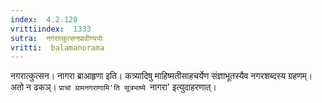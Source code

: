 ```yaml
---
index:  4.2.128
vrittiindex:  1333
sutra:  नगरात्कुत्सनप्रावीण्ययोः
vritti:  balamanorama 
---
```


नगरात्कुत्सन। नागरा ब्राआहृणा इति। कत्र्यादिषु माहिष्मतीसाहचर्येण संज्ञाभूतस्यैव नगरशब्दस्य ग्रहणम्। अतो न ढकञ्। `प्राचां ग्रामनगराणामि'ति सूत्रभाष्ये `नागरा' इत्युदाहरणात्। 

